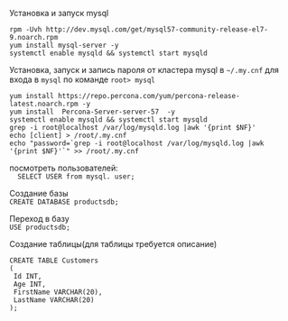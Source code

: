 Установка и запуск mysql
```
rpm -Uvh http://dev.mysql.com/get/mysql57-community-release-el7-9.noarch.rpm
yum install mysql-server -y
systemctl enable mysqld && systemctl start mysqld
```

Установка, запуск и запись пароля от кластера mysql в `~/.my.cnf` для входа в `mysql` по команде `root> mysql`  
```
yum install https://repo.percona.com/yum/percona-release-latest.noarch.rpm -y
yum install  Percona-Server-server-57  -y
systemctl enable mysqld && systemctl start mysqld
grep -i root@localhost /var/log/mysqld.log |awk '{print $NF}'
echo [client] > /root/.my.cnf
echo "password=`grep -i root@localhost /var/log/mysqld.log |awk '{print $NF}'`" >> /root/.my.cnf
```
  
посмотреть пользователей:  
```  SELECT USER from mysql. user;```  
    
Создание базы  
  ```CREATE DATABASE productsdb;```    
  
Переход в базу  
  ```USE productsdb;```  
  
Создание таблицы(для таблицы требуется описание)
 ```
CREATE TABLE Customers
(
  Id INT,
  Age INT,
  FirstName VARCHAR(20),
  LastName VARCHAR(20)
);
```  
